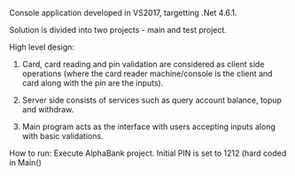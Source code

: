 Console application developed in VS2017, targetting .Net 4.6.1.

Solution is divided into two projects - main and test project.

High level design:

1. Card, card reading and pin validation are considered as client side operations (where the card reader machine/console is the client and card along with the pin are the inputs).

2. Server side consists of services such as query account balance, topup and withdraw.

3. Main program acts as the interface with users accepting inputs along with basic validations.


How to run:
Execute AlphaBank project. Initial PIN is set to 1212 (hard coded in Main()
